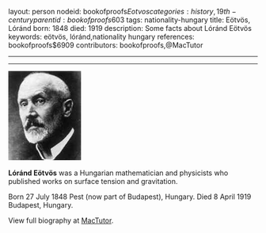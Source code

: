 layout: person
nodeid: bookofproofs$Eotvos
categories: history,19th-century
parentid: bookofproofs$603
tags: nationality-hungary
title: Eötvös, Lóránd
born: 1848
died: 1919
description: Some facts about Lóránd Eötvös
keywords: eötvös, lóránd,nationality hungary
references: bookofproofs$6909
contributors: bookofproofs,@MacTutor

---


---

![Eotvos.jpg](https://github.com/bookofproofs/bookofproofs.github.io/blob/main/_sources/_assets/images/portraits/Eotvos.jpg?raw=true)

**Lóránd Eötvös** was a Hungarian mathematician and physicists who published works on surface tension and gravitation.

Born 27 July 1848 Pest (now part of Budapest), Hungary. Died 8 April 1919 Budapest, Hungary.


View full biography at [MacTutor](https://mathshistory.st-andrews.ac.uk/Biographies/Eotvos/).